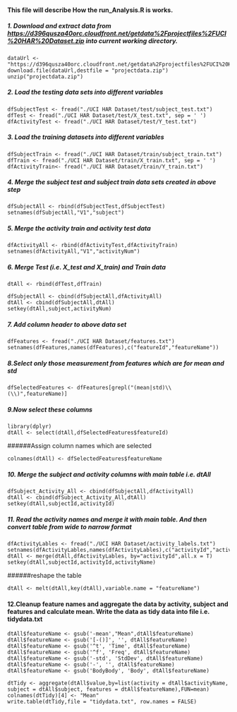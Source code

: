 #### This file will describe How the run_Analysis.R is works.

##### 1. Download and extract data from https://d396qusza40orc.cloudfront.net/getdata%2Fprojectfiles%2FUCI%20HAR%20Dataset.zip into current working directory.
```
dataUrl <- "https://d396qusza40orc.cloudfront.net/getdata%2Fprojectfiles%2FUCI%20HAR%20Dataset.zip"
download.file(dataUrl,destfile = "projectdata.zip")
unzip("projectdata.zip")
```

##### 2. Load the testing data sets into different variables
```
dfSubjectTest <- fread("./UCI HAR Dataset/test/subject_test.txt")
dfTest <- fread("./UCI HAR Dataset/test/X_test.txt", sep = ' ')
dfActivityTest <- fread("./UCI HAR Dataset/test/Y_test.txt")
```
##### 3. Load the training datasets into different variables
```
dfSubjectTrain <- fread("./UCI HAR Dataset/train/subject_train.txt")
dfTrain <- fread("./UCI HAR Dataset/train/X_train.txt", sep = ' ')
dfActivityTrain<- fread("./UCI HAR Dataset/train/Y_train.txt")
```
##### 4. Merge the subject test and subject train data sets created in above step
```
dfSubjectAll <- rbind(dfSubjectTest,dfSubjectTest)
setnames(dfSubjectAll,"V1","subject")
```
##### 5. Merge the activity train and activity test data
```
dfActivityAll <- rbind(dfActivityTest,dfActivityTrain)
setnames(dfActivityAll,"V1","activityNum")
```
##### 6. Merge Test (i.e. X_test and X_train) and Train data
```
dtAll <- rbind(dfTest,dfTrain)

dfSubjectAll <- cbind(dfSubjectAll,dfActivityAll)
dtAll <- cbind(dfSubjectAll,dtAll)
setkey(dtAll,subject,activityNum)
```
##### 7. Add column header to above data set
```
dfFeatures <- fread("./UCI HAR Dataset/features.txt")
setnames(dfFeatures,names(dfFeatures),c("featureId","featureName"))
```
##### 8.Select only those measurement from features which are for mean and std
```
dfSelectedFeatures <- dfFeatures[grepl("(mean|std)\\(\\)",featureName)]
```
##### 9.Now select these columns
```
library(dplyr)
dtAll <- select(dtAll,dfSelectedFeatures$featureId)
```
######Assign column names which are selected 
```
colnames(dtAll) <- dfSelectedFeatures$featureName
```
##### 10. Merge the subject and activity columns with main table i.e. dtAll
```
dfSubject_Activity_All <- cbind(dfSubjectAll,dfActivityAll)
dtAll <- cbind(dfSubject_Activity_All,dtAll)
setkey(dtAll,subjectId,activityId)
```
##### 11. Read the activity names and merge it with main table. And then convert table from wide to narrow format
```
dfActivityLables <- fread("./UCI HAR Dataset/activity_labels.txt")
setnames(dfActivityLables,names(dfActivityLables),c("activityId","activityName"))
dtAll <- merge(dtAll,dfActivityLables, by="activityId",all.x = T)
setkey(dtAll,subjectId,activityId,activityName)
```
######reshape the table
```
dtAll <- melt(dtAll,key(dtAll),variable.name = "featureName")
```
#### 12.Cleanup feature names and aggregate the data by activity, subject and features and calculate mean. Write the data as tidy data into file i.e. tidydata.txt
```
dtAll$featureName <- gsub('-mean',"Mean",dtAll$featureName)
dtAll$featureName <- gsub('[-()]', '', dtAll$featureName)
dtAll$featureName <- gsub('^t', 'Time', dtAll$featureName)
dtAll$featureName <- gsub('^f', 'Freq', dtAll$featureName)
dtAll$featureName <- gsub('-std', 'StdDev', dtAll$featureName)
dtAll$featureName <- gsub('-', '', dtAll$featureName)
dtAll$featureName <- gsub('BodyBody', 'Body', dtAll$featureName)

dtTidy <- aggregate(dtAll$value,by=list(activity = dtAll$activityName, subject = dtAll$subject, features = dtAll$featureName),FUN=mean)
colnames(dtTidy)[4] <- "Mean"
write.table(dtTidy,file = "tidydata.txt", row.names = FALSE)
```

